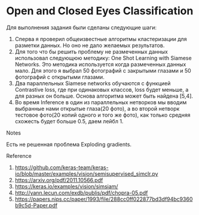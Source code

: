 # Open and Closed Eyes Classification
Для выполнения задания были сделаны следующие шаги:

1. Сперва я проверил общеизвестные алгоритмы кластеризации для разметки данных. Но оно не дало желаемых результатов.
2. Для того что бы решить проблему не размеченных данных использовал следующюю методику: One Shot Learning with Siamese Networks. Это методика используется когда размеченных данных мало. Для этого я выбрал 50 фотографий с закрытыми глазами и 50 фотографий с открытыми глазами. 
3. Два параллельных Siamese networks обучаются с функцией Contrastive loss,  где при одинаковых классов, loss будет меньше, а для разных он больше. Основа алгоритма может быть найдена [5,4]. 
4. Во время Inference в один из параллельных нетворков мы вводим выбранные нами открытые глаза(20 фото), а во второй нетворк тестовое фото(20 копий одного и того же фото), как только средняя схожесть будет больше 0.5, даем лейбл 1.

Notes

Есть не решенная проблема Exploding gradients.

Reference
1. https://github.com/keras-team/keras-io/blob/master/examples/vision/semisupervised_simclr.py
2. https://arxiv.org/pdf/2011.10566.pdf
3. https://keras.io/examples/vision/simsiam/
4. http://yann.lecun.com/exdb/publis/pdf/chopra-05.pdf
5. https://papers.nips.cc/paper/1993/file/288cc0ff022877bd3df94bc9360b9c5d-Paper.pdf
